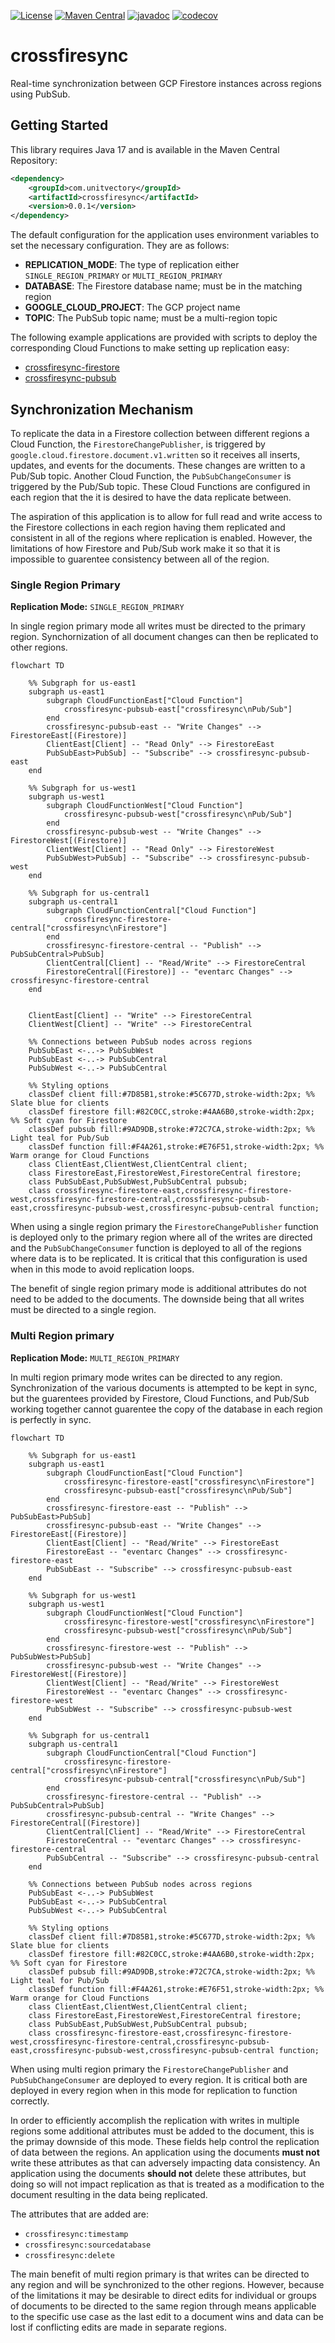 [![License](https://img.shields.io/badge/License-Apache%202.0-blue.svg)](https://opensource.org/licenses/Apache-2.0) [![Maven Central](https://img.shields.io/maven-central/v/com.unitvectory/crossfiresync)](https://central.sonatype.com/artifact/com.unitvectory/crossfiresync) [![javadoc](https://javadoc.io/badge2/com.unitvectory/crossfiresync/javadoc.svg)](https://javadoc.io/doc/com.unitvectory/crossfiresync) [![codecov](https://codecov.io/gh/UnitVectorY-Labs/crossfiresync/graph/badge.svg?token=66F2VVP2J1)](https://codecov.io/gh/UnitVectorY-Labs/crossfiresync)

# crossfiresync

Real-time synchronization between GCP Firestore instances across regions using PubSub.

## Getting Started

This library requires Java 17 and is available in the Maven Central Repository:

```xml
<dependency>
    <groupId>com.unitvectory</groupId>
    <artifactId>crossfiresync</artifactId>
    <version>0.0.1</version>
</dependency>
```

The default configuration for the application uses environment variables to set the necessary configuration. They are as follows:

- **REPLICATION_MODE**: The type of replication either `SINGLE_REGION_PRIMARY` or `MULTI_REGION_PRIMARY`
- **DATABASE**: The Firestore database name; must be in the matching region
- **GOOGLE_CLOUD_PROJECT**: The GCP project name
- **TOPIC**: The PubSub topic name; must be a multi-region topic

The following example applications are provided with scripts to deploy the corresponding Cloud Functions to make setting up replication easy:
- [crossfiresync-firestore](https://github.com/UnitVectorY-Labs/crossfiresync-firestore)
- [crossfiresync-pubsub](https://github.com/UnitVectorY-Labs/crossfiresync-pubsub)

## Synchronization Mechanism

To replicate the data in a Firestore collection between different regions a Cloud Function, the `FirestoreChangePublisher`, is triggered by `google.cloud.firestore.document.v1.written` so it receives all inserts, updates, and events for the documents.  These changes are written to a Pub/Sub topic.  Another Cloud Function, the `PubSubChangeConsumer` is triggered by the Pub/Sub topic.  These Cloud Functions are configured in each region that the it is desired to have the data replicate between.

The aspiration of this application is to allow for full read and write access to the Firestore collections in each region having them replicated and consistent in all of the regions where replication is enabled.  However, the limitations of how Firestore and Pub/Sub work make it so that it is impossible to guarentee consistency between all of the region.

### Single Region Primary

**Replication Mode:** `SINGLE_REGION_PRIMARY`

In single region primary mode all writes must be directed to the primary region.  Synchornization of all document changes can then be replicated to other regions.

```mermaid
flowchart TD

    %% Subgraph for us-east1
    subgraph us-east1
        subgraph CloudFunctionEast["Cloud Function"]
            crossfiresync-pubsub-east["crossfiresync\nPub/Sub"]
        end
        crossfiresync-pubsub-east -- "Write Changes" --> FirestoreEast[(Firestore)]
        ClientEast[Client] -- "Read Only" --> FirestoreEast
        PubSubEast>PubSub] -- "Subscribe" --> crossfiresync-pubsub-east
    end

    %% Subgraph for us-west1
    subgraph us-west1
        subgraph CloudFunctionWest["Cloud Function"]
            crossfiresync-pubsub-west["crossfiresync\nPub/Sub"]
        end
        crossfiresync-pubsub-west -- "Write Changes" --> FirestoreWest[(Firestore)]
        ClientWest[Client] -- "Read Only" --> FirestoreWest
        PubSubWest>PubSub] -- "Subscribe" --> crossfiresync-pubsub-west
    end

    %% Subgraph for us-central1
    subgraph us-central1
        subgraph CloudFunctionCentral["Cloud Function"]
            crossfiresync-firestore-central["crossfiresync\nFirestore"]
        end
        crossfiresync-firestore-central -- "Publish" --> PubSubCentral>PubSub]
        ClientCentral[Client] -- "Read/Write" --> FirestoreCentral
        FirestoreCentral[(Firestore)] -- "eventarc Changes" --> crossfiresync-firestore-central
    end


    ClientEast[Client] -- "Write" --> FirestoreCentral
    ClientWest[Client] -- "Write" --> FirestoreCentral

    %% Connections between PubSub nodes across regions
    PubSubEast <-..-> PubSubWest
    PubSubEast <-..-> PubSubCentral
    PubSubWest <-..-> PubSubCentral
    
    %% Styling options
    classDef client fill:#7D85B1,stroke:#5C677D,stroke-width:2px; %% Slate blue for clients
    classDef firestore fill:#82C0CC,stroke:#4AA6B0,stroke-width:2px; %% Soft cyan for Firestore
    classDef pubsub fill:#9AD9DB,stroke:#72C7CA,stroke-width:2px; %% Light teal for Pub/Sub
    classDef function fill:#F4A261,stroke:#E76F51,stroke-width:2px; %% Warm orange for Cloud Functions
    class ClientEast,ClientWest,ClientCentral client;
    class FirestoreEast,FirestoreWest,FirestoreCentral firestore;
    class PubSubEast,PubSubWest,PubSubCentral pubsub;
    class crossfiresync-firestore-east,crossfiresync-firestore-west,crossfiresync-firestore-central,crossfiresync-pubsub-east,crossfiresync-pubsub-west,crossfiresync-pubsub-central function;
```

When using a single region primary the `FirestoreChangePublisher` function is deployed only to the primary region where all of the writes are directed and the `PubSubChangeConsumer` function is deployed to all of the regions where data is to be replicated.  It is critical that this configuration is used when in this mode to avoid replication loops.

The benefit of single region primary mode is additional attributes do not need to be added to the documents.  The downside being that all writes must be directed to a single region.

### Multi Region primary

**Replication Mode:** `MULTI_REGION_PRIMARY`

In multi region primary mode writes can be directed to any region.  Synchronization of the various documents is attempted to be kept in sync, but the guarentees provided by Firestore, Cloud Functions, and Pub/Sub working together cannot guarentee the copy of the database in each region is perfectly in sync.

```mermaid
flowchart TD

    %% Subgraph for us-east1
    subgraph us-east1
        subgraph CloudFunctionEast["Cloud Function"]
            crossfiresync-firestore-east["crossfiresync\nFirestore"]
            crossfiresync-pubsub-east["crossfiresync\nPub/Sub"]
        end
        crossfiresync-firestore-east -- "Publish" --> PubSubEast>PubSub]
        crossfiresync-pubsub-east -- "Write Changes" --> FirestoreEast[(Firestore)]
        ClientEast[Client] -- "Read/Write" --> FirestoreEast
        FirestoreEast -- "eventarc Changes" --> crossfiresync-firestore-east
        PubSubEast -- "Subscribe" --> crossfiresync-pubsub-east
    end

    %% Subgraph for us-west1
    subgraph us-west1
        subgraph CloudFunctionWest["Cloud Function"]
            crossfiresync-firestore-west["crossfiresync\nFirestore"]
            crossfiresync-pubsub-west["crossfiresync\nPub/Sub"]
        end
        crossfiresync-firestore-west -- "Publish" --> PubSubWest>PubSub]
        crossfiresync-pubsub-west -- "Write Changes" --> FirestoreWest[(Firestore)]
        ClientWest[Client] -- "Read/Write" --> FirestoreWest
        FirestoreWest -- "eventarc Changes" --> crossfiresync-firestore-west
        PubSubWest -- "Subscribe" --> crossfiresync-pubsub-west
    end

    %% Subgraph for us-central1
    subgraph us-central1
        subgraph CloudFunctionCentral["Cloud Function"]
            crossfiresync-firestore-central["crossfiresync\nFirestore"]
            crossfiresync-pubsub-central["crossfiresync\nPub/Sub"]
        end
        crossfiresync-firestore-central -- "Publish" --> PubSubCentral>PubSub]
        crossfiresync-pubsub-central -- "Write Changes" --> FirestoreCentral[(Firestore)]
        ClientCentral[Client] -- "Read/Write" --> FirestoreCentral
        FirestoreCentral -- "eventarc Changes" --> crossfiresync-firestore-central
        PubSubCentral -- "Subscribe" --> crossfiresync-pubsub-central
    end

    %% Connections between PubSub nodes across regions
    PubSubEast <-..-> PubSubWest
    PubSubEast <-..-> PubSubCentral
    PubSubWest <-..-> PubSubCentral
    
    %% Styling options
    classDef client fill:#7D85B1,stroke:#5C677D,stroke-width:2px; %% Slate blue for clients
    classDef firestore fill:#82C0CC,stroke:#4AA6B0,stroke-width:2px; %% Soft cyan for Firestore
    classDef pubsub fill:#9AD9DB,stroke:#72C7CA,stroke-width:2px; %% Light teal for Pub/Sub
    classDef function fill:#F4A261,stroke:#E76F51,stroke-width:2px; %% Warm orange for Cloud Functions
    class ClientEast,ClientWest,ClientCentral client;
    class FirestoreEast,FirestoreWest,FirestoreCentral firestore;
    class PubSubEast,PubSubWest,PubSubCentral pubsub;
    class crossfiresync-firestore-east,crossfiresync-firestore-west,crossfiresync-firestore-central,crossfiresync-pubsub-east,crossfiresync-pubsub-west,crossfiresync-pubsub-central function;
```

When using multi region primary the `FirestoreChangePublisher` and `PubSubChangeConsumer` are deployed to every region.  It is critical both are deployed in every region when in this mode for replication to function correctly.

In order to efficiently accomplish the replication with writes in multiple regions some additional attributes must be added to the document, this is the primay downside of this mode.  These fields help control the replication of data between the regions.  An application using the documents **must not** write these attributes as that can adversely impacting data consistency.  An application using the documents **should not** delete these attributes, but doing so will not impact replication as that is treated as a modification to the document resulting in the data being replicated.

The attributes that are added are:

- `crossfiresync:timestamp`
- `crossfiresync:sourcedatabase`
- `crossfiresync:delete`

The main benefit of multi region primary is that writes can be directed to any region and will be synchronized to the other regions.  However, because of the limitations it may be desirable to direct edits for individual or groups of documents to be directed to the same region through means applicable to the specific use case as the last edit to a document wins and data can be lost if conflicting edits are made in separate regions.

